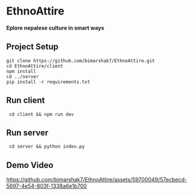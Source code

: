 # EthnoAttire
**Eplore nepalese culture in smart ways** 
## Project Setup
```
git clone https://github.com/bimarshak7/EthnoAttire.git
cd EthnoAttire/client
npm install
cd ../server
pip install -r requirements.txt
```
## Run client
``` cd client && npm run dev```
## Run server
``` cd server && python index.py```  
## Demo Video
https://github.com/bimarshak7/EthnoAttire/assets/59700049/57ecbecd-5697-4e54-803f-1338a6e1b700

